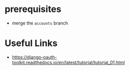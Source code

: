 # prerequisites
* merge the `accounts` branch

# Useful Links
* https://django-oauth-toolkit.readthedocs.io/en/latest/tutorial/tutorial_01.html
